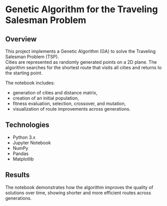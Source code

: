 # Genetic Algorithm for the Traveling Salesman Problem

## Overview
This project implements a Genetic Algorithm (GA) to solve the Traveling Salesman Problem (TSP).  
Cities are represented as randomly generated points on a 2D plane. The algorithm searches for the shortest route that visits all cities and returns to the starting point.

The notebook includes:
- generation of cities and distance matrix,
- creation of an initial population,
- fitness evaluation, selection, crossover, and mutation,
- visualization of route improvements across generations.

## Technologies
- Python 3.x
- Jupyter Notebook
- NumPy
- Pandas
- Matplotlib

## Results
The notebook demonstrates how the algorithm improves the quality of solutions over time, showing shorter and more efficient routes across generations.
